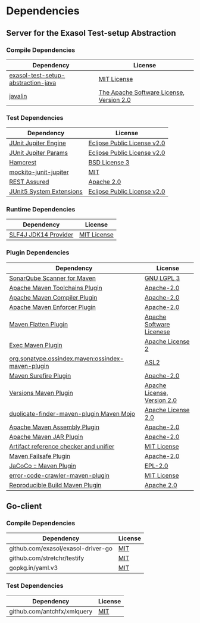 <!-- @formatter:off -->
# Dependencies

## Server for the Exasol Test-setup Abstraction

### Compile Dependencies

| Dependency                              | License                                       |
| --------------------------------------- | --------------------------------------------- |
| [exasol-test-setup-abstraction-java][0] | [MIT License][1]                              |
| [javalin][2]                            | [The Apache Software License, Version 2.0][3] |

### Test Dependencies

| Dependency                     | License                           |
| ------------------------------ | --------------------------------- |
| [JUnit Jupiter Engine][4]      | [Eclipse Public License v2.0][5]  |
| [JUnit Jupiter Params][4]      | [Eclipse Public License v2.0][5]  |
| [Hamcrest][6]                  | [BSD License 3][7]                |
| [mockito-junit-jupiter][8]     | [MIT][9]                          |
| [REST Assured][10]             | [Apache 2.0][11]                  |
| [JUnit5 System Extensions][12] | [Eclipse Public License v2.0][13] |

### Runtime Dependencies

| Dependency                 | License           |
| -------------------------- | ----------------- |
| [SLF4J JDK14 Provider][14] | [MIT License][15] |

### Plugin Dependencies

| Dependency                                              | License                           |
| ------------------------------------------------------- | --------------------------------- |
| [SonarQube Scanner for Maven][16]                       | [GNU LGPL 3][17]                  |
| [Apache Maven Toolchains Plugin][18]                    | [Apache-2.0][19]                  |
| [Apache Maven Compiler Plugin][20]                      | [Apache-2.0][19]                  |
| [Apache Maven Enforcer Plugin][21]                      | [Apache-2.0][19]                  |
| [Maven Flatten Plugin][22]                              | [Apache Software Licenese][19]    |
| [Exec Maven Plugin][23]                                 | [Apache License 2][19]            |
| [org.sonatype.ossindex.maven:ossindex-maven-plugin][24] | [ASL2][3]                         |
| [Maven Surefire Plugin][25]                             | [Apache-2.0][19]                  |
| [Versions Maven Plugin][26]                             | [Apache License, Version 2.0][19] |
| [duplicate-finder-maven-plugin Maven Mojo][27]          | [Apache License 2.0][11]          |
| [Apache Maven Assembly Plugin][28]                      | [Apache-2.0][19]                  |
| [Apache Maven JAR Plugin][29]                           | [Apache-2.0][19]                  |
| [Artifact reference checker and unifier][30]            | [MIT License][31]                 |
| [Maven Failsafe Plugin][32]                             | [Apache-2.0][19]                  |
| [JaCoCo :: Maven Plugin][33]                            | [EPL-2.0][34]                     |
| [error-code-crawler-maven-plugin][35]                   | [MIT License][36]                 |
| [Reproducible Build Maven Plugin][37]                   | [Apache 2.0][3]                   |

## Go-client

### Compile Dependencies

| Dependency                         | License   |
| ---------------------------------- | --------- |
| github.com/exasol/exasol-driver-go | [MIT][38] |
| github.com/stretchr/testify        | [MIT][39] |
| gopkg.in/yaml.v3                   | [MIT][40] |

### Test Dependencies

| Dependency                  | License   |
| --------------------------- | --------- |
| github.com/antchfx/xmlquery | [MIT][41] |

[0]: https://github.com/exasol/exasol-test-setup-abstraction-java/
[1]: https://github.com/exasol/exasol-test-setup-abstraction-java/blob/main/LICENSE
[2]: https://javalin.io/
[3]: http://www.apache.org/licenses/LICENSE-2.0.txt
[4]: https://junit.org/junit5/
[5]: https://www.eclipse.org/legal/epl-v20.html
[6]: http://hamcrest.org/JavaHamcrest/
[7]: http://opensource.org/licenses/BSD-3-Clause
[8]: https://github.com/mockito/mockito
[9]: https://opensource.org/licenses/MIT
[10]: http://code.google.com/p/rest-assured
[11]: http://www.apache.org/licenses/LICENSE-2.0.html
[12]: https://github.com/itsallcode/junit5-system-extensions
[13]: http://www.eclipse.org/legal/epl-v20.html
[14]: http://www.slf4j.org
[15]: http://www.opensource.org/licenses/mit-license.php
[16]: http://sonarsource.github.io/sonar-scanner-maven/
[17]: http://www.gnu.org/licenses/lgpl.txt
[18]: https://maven.apache.org/plugins/maven-toolchains-plugin/
[19]: https://www.apache.org/licenses/LICENSE-2.0.txt
[20]: https://maven.apache.org/plugins/maven-compiler-plugin/
[21]: https://maven.apache.org/enforcer/maven-enforcer-plugin/
[22]: https://www.mojohaus.org/flatten-maven-plugin/
[23]: https://www.mojohaus.org/exec-maven-plugin
[24]: https://sonatype.github.io/ossindex-maven/maven-plugin/
[25]: https://maven.apache.org/surefire/maven-surefire-plugin/
[26]: https://www.mojohaus.org/versions/versions-maven-plugin/
[27]: https://basepom.github.io/duplicate-finder-maven-plugin
[28]: https://maven.apache.org/plugins/maven-assembly-plugin/
[29]: https://maven.apache.org/plugins/maven-jar-plugin/
[30]: https://github.com/exasol/artifact-reference-checker-maven-plugin/
[31]: https://github.com/exasol/artifact-reference-checker-maven-plugin/blob/main/LICENSE
[32]: https://maven.apache.org/surefire/maven-failsafe-plugin/
[33]: https://www.jacoco.org/jacoco/trunk/doc/maven.html
[34]: https://www.eclipse.org/legal/epl-2.0/
[35]: https://github.com/exasol/error-code-crawler-maven-plugin/
[36]: https://github.com/exasol/error-code-crawler-maven-plugin/blob/main/LICENSE
[37]: http://zlika.github.io/reproducible-build-maven-plugin
[38]: https://github.com/exasol/exasol-driver-go/blob/v1.0.7/LICENSE
[39]: https://github.com/stretchr/testify/blob/v1.9.0/LICENSE
[40]: https://github.com/go-yaml/yaml/blob/v3.0.1/LICENSE
[41]: https://github.com/antchfx/xmlquery/blob/HEAD/LICENSE
